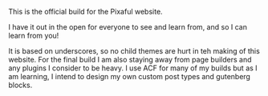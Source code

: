 This is the official build for the Pixaful website.

I have it out in the open for everyone to see and learn from, and so I can learn from you!

It is based on underscores, so no child themes are hurt in teh making of this website. For the final build I am also staying away from page builders and any plugins I consider to be heavy. I use ACF for many of my builds but as I am learning, I intend to design my own custom post types and gutenberg blocks.
